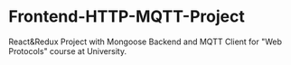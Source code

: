 # Frontend-HTTP-MQTT-Project
React&amp;Redux Project with Mongoose Backend and MQTT Client for "Web Protocols" course at University.
